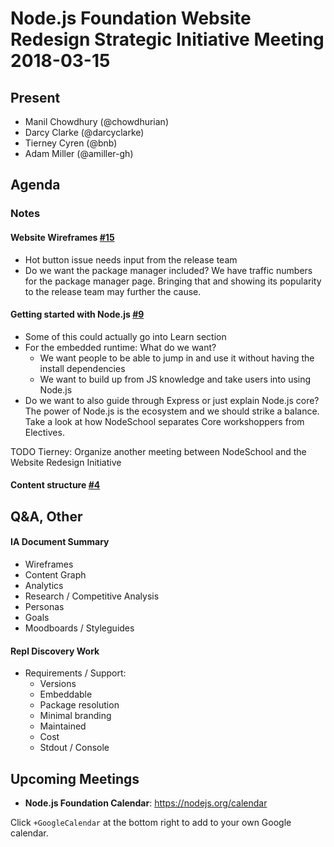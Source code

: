 # Node.js Foundation Website Redesign Strategic Initiative Meeting 2018-03-15

## Present

- Manil Chowdhury (@chowdhurian)
- Darcy Clarke (@darcyclarke)
- Tierney Cyren (@bnb)
- Adam Miller (@amiller-gh)

## Agenda

### Notes

#### Website Wireframes [#15](https://github.com/nodejs/website-redesign/issues/15)

- Hot button issue needs input from the release team
- Do we want the package manager included? We have traffic numbers for the package manager page. Bringing that and showing its popularity to the release team may further the cause.

#### Getting started with Node.js [#9](https://github.com/nodejs/website-redesign/issues/9)

- Some of this could actually go into Learn section
- For the embedded runtime: What do we want?
  - We want people to be able to jump in and use it without having the install dependencies
  - We want to build up from JS knowledge and take users into using Node.js
- Do we want to also guide through Express or just explain Node.js core? The power of Node.js is the ecosystem and we should strike a balance. Take a look at how NodeSchool separates Core workshoppers from Electives.

TODO Tierney: Organize another meeting between NodeSchool and the Website Redesign Initiative

#### Content structure [#4](https://github.com/nodejs/website-redesign/issues/4)

## Q&A, Other

#### IA Document Summary

- Wireframes
- Content Graph
- Analytics
- Research / Competitive Analysis
- Personas
- Goals
- Moodboards / Styleguides

#### Repl Discovery Work

- Requirements / Support:
  - Versions
  - Embeddable
  - Package resolution
  - Minimal branding
  - Maintained
  - Cost
  - Stdout / Console

## Upcoming Meetings

- **Node.js Foundation Calendar**: <https://nodejs.org/calendar>

Click `+GoogleCalendar` at the bottom right to add to your own Google calendar.
